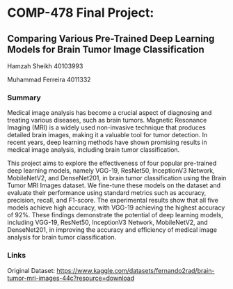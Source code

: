 # COMP-478 Final Project: 
## Comparing Various Pre-Trained Deep Learning Models for Brain Tumor Image Classification
Hamzah Sheikh 40103993

Muhammad Ferreira 4011332

### Summary

Medical image analysis has become a crucial aspect of diagnosing and treating various diseases, such as brain tumors. Magnetic Resonance Imaging (MRI) is a widely used non-invasive technique that produces detailed brain images, making it a valuable tool for tumor detection. In recent years, deep learning methods have shown promising results in medical image analysis, including brain tumor classification. 

This project aims to explore the effectiveness of four popular pre-trained deep learning models, namely VGG-19, ResNet50, InceptionV3 Network, MobileNetV2, and DenseNet201, in brain tumor classification using the Brain Tumor MRI Images dataset. We fine-tune these models on the dataset and evaluate their performance using standard metrics such as accuracy, precision, recall, and F1-score. The experimental results show that all five models achieve high accuracy, with VGG-19 achieving the highest accuracy of 92%. These findings demonstrate the potential of deep learning models, including VGG-19, ResNet50, InceptionV3 Network, MobileNetV2, and DenseNet201, in improving the accuracy and efficiency of medical image analysis for brain tumor classification.

### Links

Original Dataset:
https://www.kaggle.com/datasets/fernando2rad/brain-tumor-mri-images-44c?resource=download
